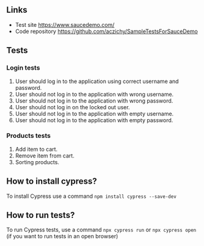 ## Links

- Test site https://www.saucedemo.com/ 
- Code repository https://github.com/aczichy/SampleTestsForSauceDemo

## Tests

### Login tests
1. User should log in to the application using correct username and password.
2. User should not log in to the application with wrong username.
3. User should not log in to the application with wrong password.
4. User should not log in on the locked out user.
5. User should not log in to the application with empty username.
6. User should not log in to the application with empty password.

### Products tests
1. Add item to cart.
2. Remove item from cart.
3. Sorting products.


## How to install cypress?
To install Cypress use a command ```npm install cypress --save-dev```


## How to run tests?
To run Cypress tests, use a command ```npx cypress run``` or ```npx cypress open``` (if you want to run tests in an open browser)



